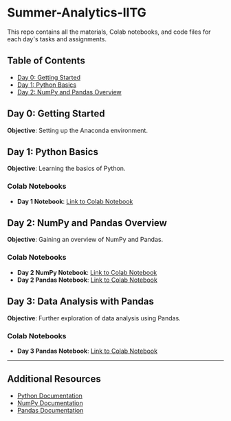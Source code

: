 # Summer-Analytics-IITG

This repo contains all the materials, Colab notebooks, and code files for each day's tasks and assignments.

## Table of Contents
- [Day 0: Getting Started](#day-0-getting-started)
- [Day 1: Python Basics](#day-1-python-basics)
- [Day 2: NumPy and Pandas Overview](#day-2-numpy-and-pandas-overview)

## Day 0: Getting Started

**Objective**: Setting up the Anaconda environment.

## Day 1: Python Basics

**Objective**: Learning the basics of Python.

### Colab Notebooks
- **Day 1 Notebook**: [Link to Colab Notebook](https://colab.research.google.com/drive/1UCtvFJBOQJROzyaWC9uFyohiGVj-hOP9#scrollTo=PNgekHKUZr5a)

## Day 2: NumPy and Pandas Overview

**Objective**: Gaining an overview of NumPy and Pandas.

### Colab Notebooks
- **Day 2 NumPy Notebook**: [Link to Colab Notebook](https://colab.research.google.com/drive/15yuRq0QtXPtOuGUSCNWOSh71E5zWVldk)
- **Day 2 Pandas Notebook**: [Link to Colab Notebook](https://colab.research.google.com/drive/1opt0IzJIMr-lhjwkukoc4sKsJWGtTuaA#scrollTo=xXX3dgwUqOmW)

## Day 3: Data Analysis with Pandas

**Objective**: Further exploration of data analysis using Pandas.

### Colab Notebooks
- **Day 3 Pandas Notebook**: [Link to Colab Notebook](#)

---

## Additional Resources
- [Python Documentation](https://docs.python.org/3/)
- [NumPy Documentation](https://numpy.org/doc/)
- [Pandas Documentation](https://pandas.pydata.org/pandas-docs/stable/)

